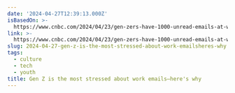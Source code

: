```yaml
---
date: '2024-04-27T12:39:13.000Z'
isBasedOn: >-
  https://www.cnbc.com/2024/04/23/gen-zers-have-1000-unread-emails-at-work-heres-why.html
link: >-
  https://www.cnbc.com/2024/04/23/gen-zers-have-1000-unread-emails-at-work-heres-why.html
slug: 2024-04-27-gen-z-is-the-most-stressed-about-work-emailsheres-why
tags:
  - culture
  - tech
  - youth
title: Gen Z is the most stressed about work emails—here's why
---
```



